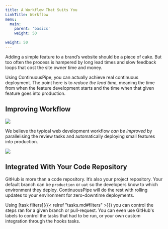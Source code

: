 ```yaml
---
title: A Workflow That Suits You
LinkTitle: Workflow
menu:
  main:
    parent: 'basics'
    weight: 50

weight: 50
---
```

Adding a simple feature to a brand’s website should be a piece of cake. But too often the process is hampered by long lead times and slow feedback loops that cost the site owner time and money.

Using ContinuousPipe, you can actually achieve real continuous deployment. The point here is to *reduce the lead time*, meaning the time from when the feature development starts and the time when that given feature goes into production.

## Improving Workflow

![](/images/workflow-before.png)

We believe the typical web development workflow *can be improved* by parallelising the review tasks and automatically deploying small features into production.

![](/images/workflow-with-continuous-pipe.png)

## Integrated With Your Code Repository

GitHub is more than a code repository. It’s also your project repository. Your default branch can be `production` or `uat` so the developers know to which environment they deploy. ContinuousPipe will do the rest with rolling updates to your environment for zero-downtime deployments.

Using [task filters]({{< relref "tasks.md#filters" >}}) you can control the steps ran for a given branch or pull-request. You can even use GitHub's labels to control the tasks that had to be run, or your own custom integration through the hooks tasks.
